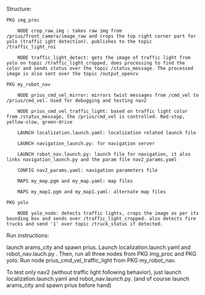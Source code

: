 Structure:

    PKG img_proc

        NODE crop_raw_img : takes raw img from /prius/front_camera/image_raw and crops the top right corner part for yolo (traffic ight detection). publishes to the topic /traffic_light_roi

        NODE traffic_light_detect: gets the image of traffic light from yolo on topic /traffic_light_cropped, does processing to find the color and sends status over the topic /status_message. The processed image is also sent over the topic /output_opencv

    PKG my_robot_nav

        NODE prius_cmd_vel_mirror: mirrors twist messages from /cmd_vel to /prius/cmd_vel. Used for debugging and testing nav2

        NODE prius_cmd_vel_traffic_light: based on traffic light color from /status_message, the /prius/cmd_vel is controlled. Red-stop, yellow-slow, green-drive

        LAUNCH localization.launch.yaml: localization related launch file

        LAUNCH navigation_launch.py: for navigation server

        LAUNCH robot_nav.launch.py: launch file for navigation, it also links navigation_launch.py and the param file nav2_params.yaml

        CONFIG nav2_params.yaml: navigation parameters file

        MAPS my_map.pgm and my_map.yaml: map files

        MAPS my_map1.pgm and my_map1.yaml: alternate map files

    PKG yolo

        NODE yolo_node: detects traffic lights, crops the image as per its bounding box and sends over /traffic_light_cropped. also detects fire trucks and send '1' over topic /truck_status if detected.

Run instructions:

launch arams_city and spawn prius. Launch localization.launch.yaml and robot_nav.lauch.py . Then, run all three nodes from PKG img_proc and PKG yolo. Run node prius_cmd_vel_traffic_light from PKG my_robot_nav.

To test only nav2 (without traffic light following behavior), just launch localization.launch.yaml and robot_nav.launch.py. (and of course launch arams_city and spawn prius before hand)